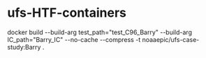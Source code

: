# ufs-HTF-containers
docker build --build-arg test_path="test_C96_Barry" --build-arg IC_path="Barry_IC" --no-cache --compress -t noaaepic/ufs-case-study:Barry .
